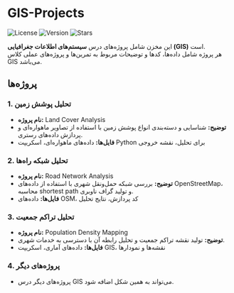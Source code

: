# GIS-Projects

![License](https://img.shields.io/badge/license-MIT-green)
![Version](https://img.shields.io/badge/version-1.0-blue)
![Stars](https://img.shields.io/github/stars/maryamZolfaqari/GIS-Projects?style=social)


این مخزن شامل پروژه‌های درس **سیستم‌های اطلاعات جغرافیایی (GIS)** است.  
هر پروژه شامل داده‌ها، کدها و توضیحات مربوط به تمرین‌ها و پروژه‌های عملی کلاس GIS می‌باشد.

## پروژه‌ها

### 1. تحلیل پوشش زمین
- **نام پروژه:** Land Cover Analysis
- **توضیح:** شناسایی و دسته‌بندی انواع پوشش زمین با استفاده از تصاویر ماهواره‌ای و پردازش داده‌های رستری.
- **فایل‌ها:** داده‌های ماهواره‌ای، اسکریپت Python برای تحلیل، نقشه خروجی

### 2. تحلیل شبکه راه‌ها
- **نام پروژه:** Road Network Analysis
- **توضیح:** بررسی شبکه حمل‌ونقل شهری با استفاده از داده‌های OpenStreetMap، محاسبه shortest path و تولید گراف ناوبری.
- **فایل‌ها:** داده‌های OSM، کد پردازش، نتایج تحلیل

### 3. تحلیل تراکم جمعیت
- **نام پروژه:** Population Density Mapping
- **توضیح:** تولید نقشه تراکم جمعیت و تحلیل رابطه آن با دسترسی به خدمات شهری.
- **فایل‌ها:** داده‌های آماری، اسکریپت GIS، نقشه‌ها و نمودارها

### 4. پروژه‌های دیگر
- پروژه‌های دیگر درس GIS می‌تواند به همین شکل اضافه شود.
